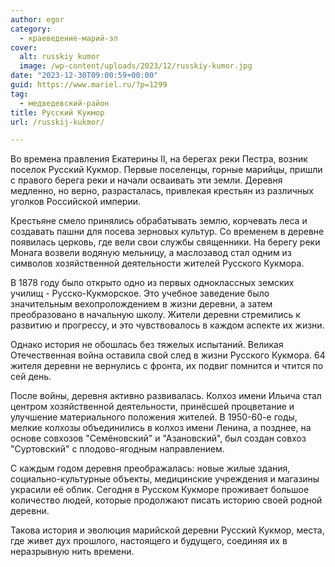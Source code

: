 ```yaml
---
author: egor
category:
  - краеведение-марий-эл
cover:
  alt: russkiy kumor
  image: /wp-content/uploads/2023/12/russkiy-kumor.jpg
date: "2023-12-30T09:00:59+00:00"
guid: https://www.mariel.ru/?p=1299
tag:
  - медведевский-район
title: Русский Кукмор
url: /russkij-kukmor/

---
```

Во времена правления Екатерины II, на берегах реки Пестра, возник поселок Русский Кукмор. Первые поселенцы, горные марийцы, пришли с правого берега реки и начали осваивать эти земли. Деревня медленно, но верно, разрасталась, привлекая крестьян из различных уголков Российской империи.

Крестьяне смело принялись обрабатывать землю, корчевать леса и создавать пашни для посева зерновых культур. Со временем в деревне появилась церковь, где вели свои службы священники. На берегу реки Монага возвели водяную мельницу, а маслозавод стал одним из символов хозяйственной деятельности жителей Русского Кукмора.

В 1878 году было открыто одно из первых одноклассных земских училищ - Русско-Кукморское. Это учебное заведение было значительным вехопролождением в жизни деревни, а затем преобразовано в начальную школу. Жители деревни стремились к развитию и прогрессу, и это чувствовалось в каждом аспекте их жизни.

Однако история не обошлась без тяжелых испытаний. Великая Отечественная война оставила свой след в жизни Русского Кукмора. 64 жителя деревни не вернулись с фронта, их подвиг помнится и чтится по сей день.

После войны, деревня активно развивалась. Колхоз имени Ильича стал центром хозяйственной деятельности, принёсшей процветание и улучшение материального положения жителей. В 1950-60-е годы, мелкие колхозы объединились в колхоз имени Ленина, а позднее, на основе совхозов "Семёновский" и "Азановский", был создан совхоз "Суртовский" с плодово-ягодным направлением.

С каждым годом деревня преображалась: новые жилые здания, социально-культурные объекты, медицинские учреждения и магазины украсили её облик. Сегодня в Русском Кукморе проживает большое количество людей, которые продолжают писать историю своей родной деревни.

Такова история и эволюция марийской деревни Русский Кукмор, места, где живет дух прошлого, настоящего и будущего, соединяя их в неразрывную нить времени.
